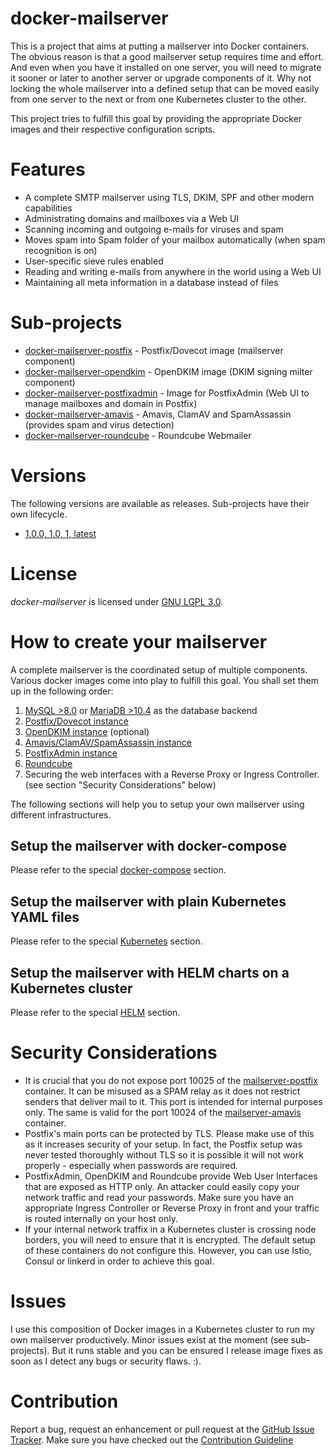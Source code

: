 # docker-mailserver
This is a project that aims at putting a mailserver into Docker containers. The obvious reason is 
that a good mailserver setup requires time and effort. And even when you have it installed on 
one server, you will need to migrate it sooner or later to another server or upgrade 
components of it. Why not locking the whole mailserver into a defined setup that can be moved easily
from one server to the next or from one Kubernetes cluster to the other.

This project tries to fulfill this goal by providing the appropriate Docker images and their respective
configuration scripts.

# Features
* A complete SMTP mailserver using TLS, DKIM, SPF and other modern capabilities
* Administrating domains and mailboxes via a Web UI
* Scanning incoming and outgoing e-mails for viruses and spam
* Moves spam into Spam folder of your mailbox automatically (when spam recognition is on)
* User-specific sieve rules enabled
* Reading and writing e-mails from anywhere in the world using a Web UI
* Maintaining all meta information in a database instead of files

# Sub-projects

* [docker-mailserver-postfix](https://github.com/technicalguru/docker-mailserver-postfix) - Postfix/Dovecot image (mailserver component)
* [docker-mailserver-opendkim](https://github.com/technicalguru/docker-mailserver-opendkim) - OpenDKIM image (DKIM signing milter component)
* [docker-mailserver-postfixadmin](https://github.com/technicalguru/docker-mailserver-postfixadmin) - Image for PostfixAdmin (Web UI to manage mailboxes and domain in Postfix)
* [docker-mailserver-amavis](https://github.com/technicalguru/docker-mailserver-amavis) - Amavis, ClamAV and SpamAssassin (provides spam and virus detection)
* [docker-mailserver-roundcube](https://github.com/technicalguru/docker-mailserver-roundcube) - Roundcube Webmailer

# Versions
The following versions are available as releases. Sub-projects have their own lifecycle.

* [1.0.0, 1.0, 1, latest](https://github.com/technicalguru/docker-mailserver/tree/v1.0.0)

# License
_docker-mailserver_  is licensed under [GNU LGPL 3.0](LICENSE.md).

# How to create your mailserver
A complete mailserver is the coordinated setup of multiple components. Various docker images come into play to fulfill this goal. You shall set them up in the following order:

1. [MySQL >8.0](https://hub.docker.com/\_/mysql) or [MariaDB >10.4](https://hub.docker.com/\_/mariadb) as the database backend
1. [Postfix/Dovecot instance](https://hub.docker.com/repository/docker/technicalguru/mailserver-postfix)
1. [OpenDKIM instance](https://github.com/technicalguru/docker-mailserver-opendkim) (optional)
1. [Amavis/ClamAV/SpamAssassin instance](https://hub.docker.com/repository/docker/technicalguru/mailserver-amavis)
1. [PostfixAdmin instance](https://hub.docker.com/repository/docker/technicalguru/mailserver-postfixadmin)
1. [Roundcube](https://hub.docker.com/repository/docker/technicalguru/mailserver-roundcube)
1. Securing the web interfaces with a Reverse Proxy or Ingress Controller. (see section "Security Considerations" below)

The following sections will help you to setup your own mailserver using different infrastructures.

## Setup the mailserver with docker-compose
Please refer to the special [docker-compose](examples/docker-compose) section.

## Setup the mailserver with plain Kubernetes YAML files
Please refer to the special [Kubernetes](examples/kubernetes) section.

## Setup the mailserver with HELM charts on a Kubernetes cluster
Please refer to the special [HELM](examples/helm-charts) section.

# Security Considerations

* It is crucial that you do not expose port 10025 of the [mailserver-postfix](https://hub.docker.com/repository/docker/technicalguru/mailserver-postfix)
  container. It can be misused as a SPAM relay as it does not restrict senders that deliver mail to it. This port is intended for
  internal purposes only. The same is valid for the port 10024 of the [mailserver-amavis](https://hub.docker.com/repository/docker/technicalguru/mailserver-amavis)
  container.
* Postfix's main ports can be protected by TLS. Please make use of this as it increases security of your setup. In fact,
  the Postfix setup was never tested thoroughly without TLS so it is possible it will not work properly - especially when
  passwords are required.
* PostfixAdmin, OpenDKIM and Roundcube provide Web User Interfaces that are exposed as HTTP only. An attacker could easily copy your network
  traffic and read your passwords. Make sure you have an appropriate Ingress Controller or Reverse Proxy in front and your traffic
  is routed internally on your host only. 
* If your internal network traffix in a Kubernetes cluster is crossing node borders, you will need to ensure that it is encrypted.
  The default setup of these containers do not configure this. However, you can use Istio, Consul or linkerd in order to achieve
  this goal.

# Issues
I use this composition of Docker images in a Kubernetes cluster to run my own mailserver productively. Minor issues exist at the moment (see sub-projects). 
But it runs stable and you can be ensured I release image fixes as soon as I detect any bugs or security flaws. :).

# Contribution
Report a bug, request an enhancement or pull request at the [GitHub Issue Tracker](https://github.com/technicalguru/docker-mailserver/issues). Make sure you have checked out the [Contribution Guideline](CONTRIBUTING.md)


